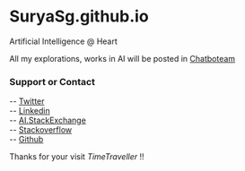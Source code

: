 # SuryaSg.github.io
Artificial Intelligence @ Heart

All my explorations, works in AI will be posted in [Chatboteam](https://chatboteam.github.io/)

### Support or Contact <br />
-- [Twitter](https://twitter.com/IStillLoveSurya) <br />
-- [Linkedin](https://www.linkedin.com/in/ayrusurya) <br />
-- [AI.StackExchange](https://ai.stackexchange.com/users/16322/surya-sg) <br />
-- [Stackoverflow](https://stackoverflow.com/users/7084117/surya-sg) <br />
-- [Github](https://github.com/SuryaSg) <br />

Thanks for your visit _TimeTraveller_ !! 
